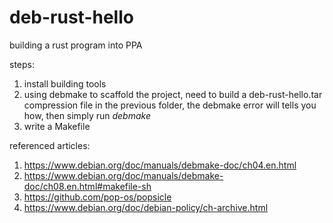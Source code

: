 # deb-rust-hello
building a rust program into PPA

steps:

1. install building tools
1. using debmake to scaffold the project, 
	need to build a deb-rust-hello.tar compression file in the previous folder, 
	the debmake error will tells you how,
	then simply run *debmake* 
1. write a Makefile

referenced articles:

1. https://www.debian.org/doc/manuals/debmake-doc/ch04.en.html
1. https://www.debian.org/doc/manuals/debmake-doc/ch08.en.html#makefile-sh
1. https://github.com/pop-os/popsicle
1. https://www.debian.org/doc/debian-policy/ch-archive.html
